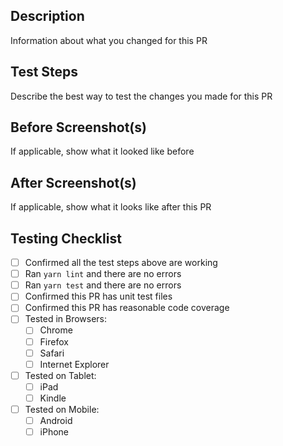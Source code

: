 ## Description
Information about what you changed for this PR


## Test Steps
Describe the best way to test the changes you made for this PR


## Before Screenshot(s)
If applicable, show what it looked like before


## After Screenshot(s)
If applicable, show what it looks like after this PR


## Testing Checklist
- [ ] Confirmed all the test steps above are working
- [ ] Ran `yarn lint` and there are no errors
- [ ] Ran `yarn test` and there are no errors
- [ ] Confirmed this PR has unit test files
- [ ] Confirmed this PR has reasonable code coverage
- [ ] Tested in Browsers:
  - [ ] Chrome
  - [ ] Firefox
  - [ ] Safari
  - [ ] Internet Explorer
- [ ] Tested on Tablet:
  - [ ] iPad
  - [ ] Kindle
- [ ] Tested on Mobile:
  - [ ] Android
  - [ ] iPhone
